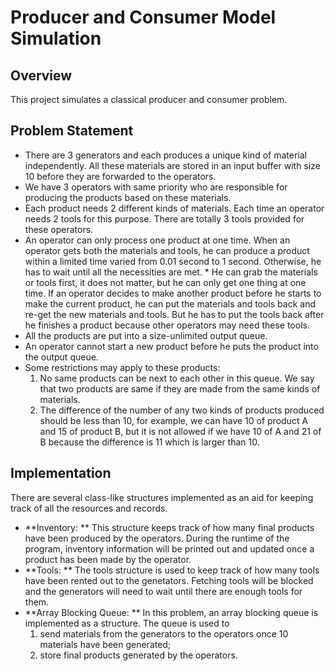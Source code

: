 # Producer and Consumer Model Simulation

## Overview
This project simulates a classical producer and consumer problem.

## Problem Statement

* There are 3 generators and each produces a unique kind of material independently. All these materials are stored in an input buffer with size 10 before they are forwarded to the operators. 
* We have 3 operators with same priority who are responsible for producing the products based on these materials. 
* Each product needs 2 different kinds of materials. Each time an operator needs 2 tools for this purpose. There are totally 3 tools provided for these operators. 
* An operator can only process one product at one time. When an operator gets both the materials and tools, he can produce a product within a limited time varied from 0.01 second to 1 second. Otherwise, he has to wait until all the necessities are met. * He can grab the materials or tools first, it does not matter, but he can only get one thing at one time. If an operator decides to make another product before he starts to make the current product, he can put the materials and tools back and re-get the new materials and tools. But he has to put the tools back after he finishes a product because other operators may need these tools. 
* All the products are put into a size-unlimited output queue. 
* An operator cannot start a new product before he puts the product into the output queue. 
* Some restrictions may apply to these products: 
  1. No same products can be next to each other in this queue. We say that two products are same if they are made from the same kinds of materials. 
  2. The difference of the number of any two kinds of products produced should be less than 10, for example, we can have 10 of product A and 15 of product B, but it is not allowed if we have 10 of A and 21 of B because the difference is 11 which is larger than 10.
  
## Implementation

There are several class-like structures implemented as an aid for keeping track of all the resources and records. 

* **Inventory: ** This structure keeps track of how many final products have been produced by the operators. During the runtime of the program, inventory information will be printed out and updated once a product has been made by the operator.
* **Tools: ** The tools structure is used to keep track of how many tools have been rented out to the genetators. Fetching tools will be blocked and the generators will need to wait until there are enough tools for them.
* **Array Blocking Queue: ** In this problem, an array blocking queue is implemented as a structure. The queue is used to 
  1. send materials from the generators to the operators once 10 materials have been generated;
  2. store final products generated by the operators. 
